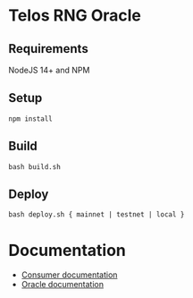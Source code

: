 # Telos RNG Oracle

## Requirements

NodeJS 14+ and NPM

## Setup

`npm install`

## Build

`bash build.sh`

## Deploy

`bash deploy.sh { mainnet | testnet | local }`

# Documentation

- [Consumer documentation]()
- [Oracle documentation]()
